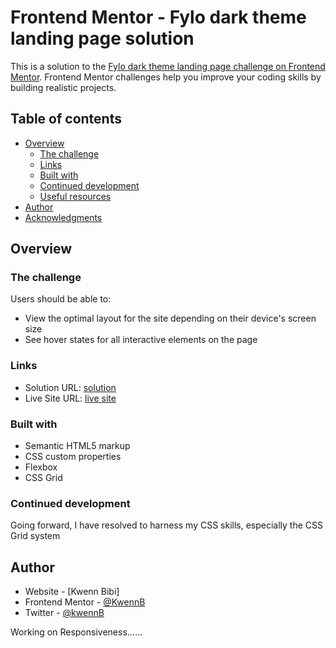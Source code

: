 # Frontend Mentor - Fylo dark theme landing page solution

This is a solution to the [Fylo dark theme landing page challenge on Frontend Mentor](https://www.frontendmentor.io/challenges/fylo-dark-theme-landing-page-5ca5f2d21e82137ec91a50fd). Frontend Mentor challenges help you improve your coding skills by building realistic projects. 

## Table of contents

- [Overview](#overview)
  - [The challenge](#the-challenge)
  - [Links](#links)
  - [Built with](#built-with)
  - [Continued development](#continued-development)
  - [Useful resources](#useful-resources)
- [Author](#author)
- [Acknowledgments](#acknowledgments)



## Overview

### The challenge

Users should be able to:

- View the optimal layout for the site depending on their device's screen size
- See hover states for all interactive elements on the page


### Links

- Solution URL: [solution](https://github.com/kwennB/FYLO-Landing-page)
- Live Site URL: [live site](https://kwennb.github.io/FYLO-Landing-page/)


### Built with

- Semantic HTML5 markup
- CSS custom properties
- Flexbox
- CSS Grid



### Continued development

Going forward, I have resolved to harness my CSS skills, especially the CSS Grid system 


## Author

- Website - [Kwenn Bibi]
- Frontend Mentor - [@KwennB](https://www.frontendmentor.io/profile/kwennB)
- Twitter - [@kwennB](https://www.twitter.com/kwennB)


Working on Responsiveness......